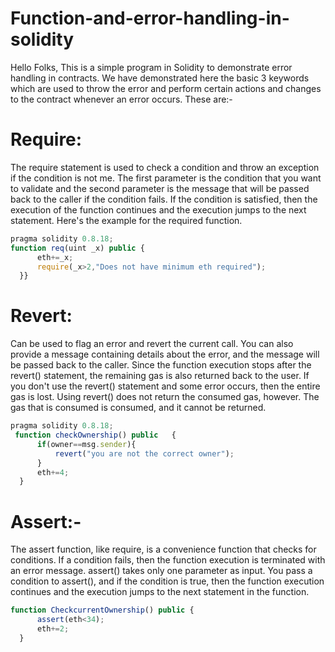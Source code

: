 # Function-and-error-handling-in-solidity
Hello Folks, This is a simple program in Solidity to demonstrate error handling in contracts. We have demonstrated here the basic 3 keywords which are used to throw the error and perform certain actions and changes to the contract whenever an error occurs. These are:-
# Require:
   The require statement is used to check a condition and throw an exception if the condition is not me. 	The first parameter is the condition that you want to validate and the second parameter is the message that will be passed back to the caller if the condition fails. If the condition is satisfied, then the execution of the function continues and the execution jumps to the next statement. Here's the example for the required function.
	


```javascript
pragma solidity 0.8.18;
function req(uint _x) public {
      eth+=_x;
      require(_x>2,"Does not have minimum eth required");
  }}

```
# Revert:
Can be used to flag an error and revert the current call. You can also provide a message containing details about the error, and the message will be passed back to the caller.	Since the function execution stops after the revert() statement, the remaining gas is also returned back to the user. If you don't use the revert() statement and some error occurs, then the entire gas is lost. Using revert() does not return the consumed gas, however. The gas that is consumed is consumed, and it cannot be returned.
```javascript
pragma solidity 0.8.18;
 function checkOwnership() public   {
      if(owner==msg.sender){
          revert("you are not the correct owner");
      }
      eth+=4;
  }
```
# Assert:-
The assert function, like require, is a convenience function that checks for conditions. If a condition fails, then the function execution is terminated with an error message. assert() takes only one parameter as input. You pass a condition to assert(), and if the condition is true, then the function execution continues and the execution jumps to the next statement in the function.
```javascript
function CheckcurrentOwnership() public {
      assert(eth<34);
      eth+=2;
  }
```





